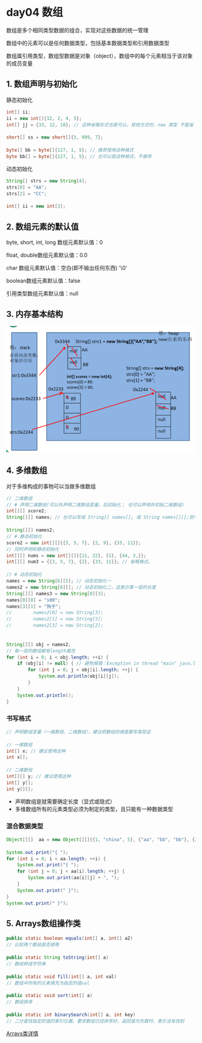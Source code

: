 day04 数组
==

数组是多个相同类型数据的组合，实现对这些数据的统一管理

数组中的元素可以是任何数据类型，包括基本数据类型和引用数据类型

数组属引用类型，数组型数据是对象（object），数组中的每个元素相当于该对象的成员变量



## 1. 数组声明与初始化
静态初始化

```java
int[] ii;
ii = new int[]{12, 2, 4, 5};
int[] jj = {33, 12, 10}; // 这种省略形式也是可以，其他方式时，new 类型 不能省

short[] ss = new short[]{3, 999, 7};

byte[] bb = byte[]{127, 1, 5}; // 推荐使用这种格式
byte bb[] = byte[]{127, 1, 5}; // 也可以是这种格式，不推荐
```

动态初始化

```java
String[] strs = new String[4];
strs[0] = "AA";
strs[2] = "CC";

int[] ii = new int[3];
```



## 2. 数组元素的默认值

byte, short, int, long 数组元素默认值：0

float, double数组元素默认值：0.0

char 数组元素默认值：空白(即不输出任何东西) '\0'

boolean数组元素默认值：false

引用类型数组元素默认值：null



## 3. 内存基本结构
![数组内存结构](./images/数组在内存中的结构.png)



## 4. 多维数组

对于多维构成的事物可以当做多维数组

```java
// 二维数组
// # 声明二维数组(可以先声明二维数组变量，后初始化； 也可以声明并初始二维数组)
int[][] score2;
String[][] names; // 也可以写成 String[] names[]; 或 String names[][];但不建议这两种方式

String[][] names2;
// #.静态初始化
score2 = new int[][]{{3, 5, 7}, {2, 9}, {33, 11}};
// 同时声明和静态初始化
int[][] nums = new int[][]{{11, 22}, {1}, {44, 3,}};
int[][] num3 = {{3, 5, 7}, {2}, {33, 11}}; // 省略格式。

// # 动态初始化
names = new String[6][5]; // 动态初始化一
names2 = new String[6][]; // 动态初始化二，这表示第一层的长度
String[][] names3 = new String[8][3];
names[0][0] = "s00";
names[3][1] = "狗子";
//        names2[0] = new String[3];
//        names2[1] = new String[5];
//        names2[3] = new String[2];


String[][] obj = names2;
// 每一层的数组都有length属性
for (int i = 0; i < obj.length; ++i) {
    if (obj[i] != null) { // 避免报错：Exception in thread "main" java.lang.NullPointerException
        for (int j = 0; j < obj[i].length; ++j) {
            System.out.println(obj[i][j]);
        }
    }
    System.out.println();
}
```

### 书写格式
```java
// 声明数组变量（一维数组、二维数组），建议把数组的维度都写类型这

// 一维数组
int[] x; // 建议使用这种
int x[];

// 二维数组
int[][] y; // 建议使用这种
int[] y[];
int y[][];
```

* 声明数组是就需要确定长度（显式或隐式）
* 多维数组所有的元素类型必须为制定的类型，且只能有一种数据类型



### 混合数据类型

```java
Object[][]  aa = new Object[][]{{1, "china", 5}, {"aa", "bb", "bb"}, {2.3, 3,14}};

System.out.print("{ ");
for (int i = 0; i < aa.length; ++i) {
    System.out.print("{ ");
    for (int j = 0; j < aa[i].length; ++j) {
        System.out.print(aa[i][j] + ", ");
    }
    System.out.print(" }");
}
System.out.print(" }");

```



## 5. Arrays数组操作类

```JAVA
public static boolean equals(int[] a, int[] a2)
// 比较两个数组是否相等    

public static String toString(int[] a)
// 数组转成字符串
    
public static void fill(int[] a, int val)
// 数组中所有的元素填充为指定的值val
    
public static void sort(int[] a)
// 数组排序
    
public static int binarySearch(int[] a, int key)
// 二分查找指定的值的索引位置。要求数组已经排序好。返回值为负数时，表示没有找到    
```

[Arrays类详情](./Arrays类.md)

